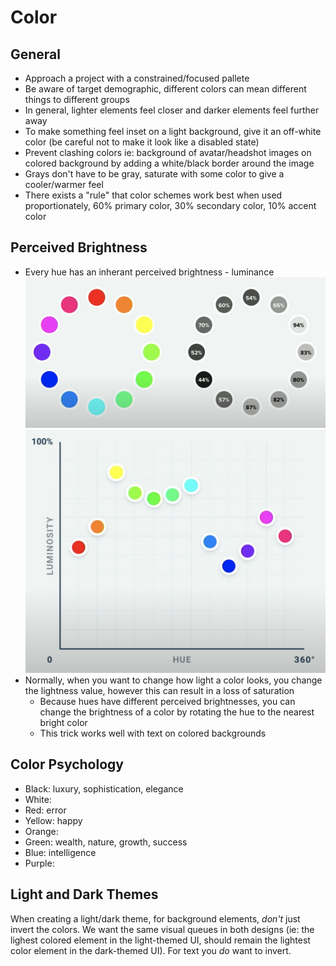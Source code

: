 # Color

## General

- Approach a project with a constrained/focused pallete
- Be aware of target demographic, different colors can mean different things to different groups
- In general, lighter elements feel closer and darker elements feel further away
- To make something feel inset on a light background, give it an off-white color (be careful not to make it look like a disabled state)
- Prevent clashing colors ie: background of avatar/headshot images on colored background by adding a white/black border around the image
- Grays don't have to be gray, saturate with some color to give a cooler/warmer feel
- There exists a "rule" that color schemes work best when used proportionately, 60% primary color, 30% secondary color, 10% accent color

## Perceived Brightness

- Every hue has an inherant perceived brightness - luminance
![Hue Luminance Wheel](/images/hue-brightness-wheel.png)
![Hue Luminance Plot](/images/hue-luminance-plot.png)
- Normally, when you want to change how light a color looks, you change the lightness value, however this can result in a loss of saturation
  - Because hues have different perceived brightnesses, you can change the brightness of a color by rotating the hue to the nearest bright color
  - This trick works well with text on colored backgrounds

## Color Psychology

- Black: luxury, sophistication, elegance
- White: 
- Red: error
- Yellow: happy
- Orange:
- Green: wealth, nature, growth, success
- Blue: intelligence
- Purple:

## Light and Dark Themes

When creating a light/dark theme, for background elements, *don't* just invert the colors. We want the same visual queues in both designs (ie: the lighest colored element in the light-themed UI, should remain the lightest color element in the dark-themed UI). For text you *do* want to invert.